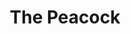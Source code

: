 ---
pid: vp28
title: The Peacock
location_transcription: 
coordinates: "[-75.176621685956, 40.035697956579]"
zipcode: 
gen_neighborhood: 
neighborhood: 
outside_phl: 
age: 
age_range: 
instagram: 
image_file_name: vp_28.jpg
proposal_transcription: Some large bird colorful multicolored or something abtract
  gold or silver
topic: Animals
topic_summary: '0'
type: Other No Form
keywords_other: bird
credit: 
image_labels: 
twitter: 
facebook: 
permalink: "/monuments/vp28/"
layout: item-page
---